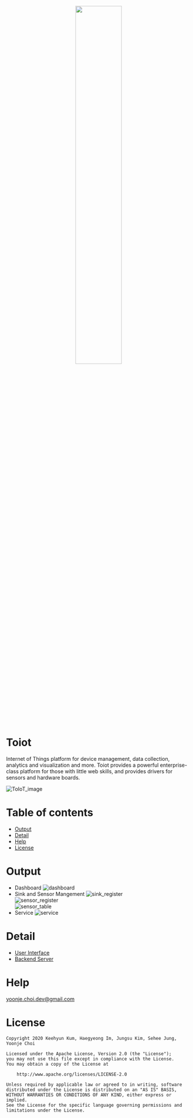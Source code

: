 <p align="center">
  <img src="https://user-images.githubusercontent.com/38535571/92803983-e8b48000-f3f2-11ea-9213-1cdc70fd7df1.png" width="50%">
</p>

# Toiot
Internet of Things platform for device management, data collection, analytics and visualization and more. Toiot provides a powerful enterprise-class platform for those with little web skills, and provides drivers for sensors and hardware boards.

![ToIoT_image](https://user-images.githubusercontent.com/44857109/92562031-42f8f800-f2b0-11ea-8e5d-e6ddc3ae7e20.PNG)

Table of contents
=================
<!--ts-->
   * [Output](#Output)
   * [Detail](#Detail)
   * [Help](#Help)
   * [License](#License)
<!--te-->

Output
=======
- Dashboard
![dashboard](https://user-images.githubusercontent.com/38535571/92531615-96942300-f269-11ea-83a6-144addd100d4.png)
- Sink and Sensor Mangement
![sink_register](https://user-images.githubusercontent.com/38535571/92531650-ae6ba700-f269-11ea-8cd4-b9ba0e04c24f.png)<br>
![sensor_register](https://user-images.githubusercontent.com/38535571/92531663-b9263c00-f269-11ea-9896-25ba747deb55.png)<br>
![sensor_table](https://user-images.githubusercontent.com/38535571/92531768-e7a41700-f269-11ea-80b7-a0f8c37ccaf2.png)
- Service
![service](https://user-images.githubusercontent.com/38535571/92531789-f5599c80-f269-11ea-963a-269f53424760.gif)


Detail
=======
* [User Interface](./ui/README.md)
* [Backend Server](./application/README.md)

Help
=======
yoonje.choi.dev@gmail.com

License
=======
```
Copyright 2020 Keehyun Kum, Haegyeong Im, Jungsu Kim, Sehee Jung, Yoonje Choi

Licensed under the Apache License, Version 2.0 (the "License");
you may not use this file except in compliance with the License.
You may obtain a copy of the License at

    http://www.apache.org/licenses/LICENSE-2.0

Unless required by applicable law or agreed to in writing, software
distributed under the License is distributed on an "AS IS" BASIS,
WITHOUT WARRANTIES OR CONDITIONS OF ANY KIND, either express or implied.
See the License for the specific language governing permissions and
limitations under the License.
```
